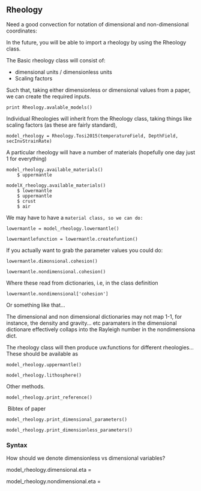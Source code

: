 ## Rheology

Need a good convection for notation of dimensional and non-dimensional coordinates:

In the future, you will be able to import a rheology by using the Rheology class.

The Basic rheology class will consist of:

*  dimensional units / dimensionless units
* Scaling factors

Such that, taking either dimensionless or dimensional values from a paper, we can create the required inputs. 

`print Rheology.avalable_models()`

Individual Rheologies will inherit from the Rheology class, taking things like scaling factors (as these are fairly standard),

`model_rheology = Rheology.Tosi2015(temperatureField, DepthField, secInvStrainRate)`

A particular rheology will have a number of materials (hopefully one day just 1 for everything)

``` model_rheology.avalable_materials()
model_rheology.available_materials()
	$ uppermantle
```



``` model_rheology.available_models()	$ mantle_lithoshere
modelX_rheology.available_materials()
	$ lowermantle
    $ uppermantle
    $ crust
    $ air
```

We may have to have a `material class, so we can do:`

`lowermantle = model_rheology.lowermantle()`

`lowermantlefunction = lowermantle.createfuntion()`

If you actually want to grab the parameter values you could do:

`lowermantle.dimonsional.cohesion()`

`lowermantle.nondimensional.cohesion()`

Where these read from dictionaries, i.e, in the class definition

`lowermantle.nondimensional['cohesion']`

Or something like that...

The dimensional and non dimensional dictionaries may not map 1-1, for instance, the density and gravity... etc paramaters in the dimensional dictionare effectively collaps into the Rayleigh number in the nondimensiona dict. 









The rheology class will then produce uw.functions for different rheologies…These should be available as 

`model_rheology.uppermantle()`

`model_rheology.lithosphere()`

Other methods.

`model_rheology.print_reference()`

​	Bibtex of paper

`model_rheology.print_dimensional_parameters()`

`model_rheology.print_dimensionless_parameters()`

### Syntax

How should we denote dimensionless vs dimensional variables?

model_rheology.dimensional.eta = 

model_rheology.nondimensional.eta = 